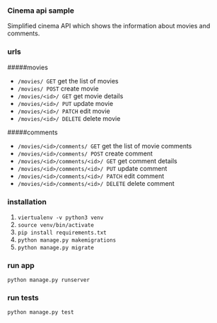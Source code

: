 ### Cinema api sample
Simplified cinema API which shows the information about movies and comments.

### urls

#####movies
* `/movies/ GET` get the list of movies
* `/movies/ POST` create movie
* `/movies/<id>/ GET` get movie details
* `/movies/<id>/ PUT` update movie
* `/movies/<id>/ PATCH` edit movie
* `/movies/<id>/ DELETE` delete movie

#####comments
* `/movies/<id>/comments/ GET` get the list of movie comments
* `/movies/<id>/comments/ POST` create comment
* `/movies/<id>/comments/<id>/ GET` get comment details
* `/movies/<id>/comments/<id>/ PUT` update comment
* `/movies/<id>/comments/<id>/ PATCH` edit comment
* `/movies/<id>/comments/<id>/ DELETE` delete comment

### installation
1. `viertualenv -v python3 venv`
2. `source venv/bin/activate`
3. `pip install requirements.txt`
4. `python manage.py makemigrations`
5. `python manage.py migrate`

### run app
`python manage.py runserver`

### run tests
`python manage.py test`
